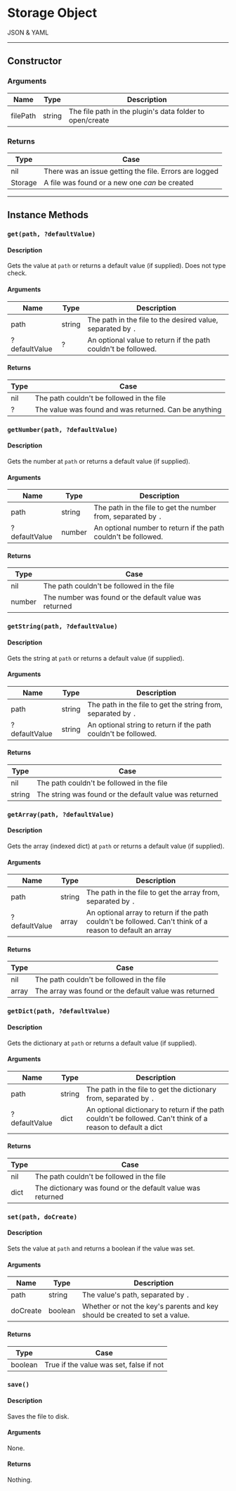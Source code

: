 # Storage Object

JSON & YAML

---

## Constructor

### Arguments

| Name | Type | Description |
|------|------|-------------|
| filePath | string | The file path in the plugin's data folder to open/create |

### Returns

| Type | Case |
|------|------|
| nil  | There was an issue getting the file. Errors are logged |
| Storage | A file was found or a new one *can* be created |

---

## Instance Methods

### ``get(path, ?defaultValue)``

#### Description

Gets the value at ``path`` or returns a default value (if supplied).
Does not type check.

#### Arguments

| Name | Type | Description |
|------|------|-------------|
| path | string | The path in the file to the desired value, separated by ``.`` |
| ?defaultValue | ? | An optional value to return if the path couldn't be followed. |

#### Returns

| Type | Case |
|------|------|
| nil  | The path couldn't be followed in the file |
| ?    | The value was found and was returned. Can be anything |


### ``getNumber(path, ?defaultValue)``

#### Description

Gets the number at ``path`` or returns a default value (if supplied).

#### Arguments

| Name | Type | Description |
|------|------|-------------|
| path | string | The path in the file to get the number from, separated by ``.`` |
| ?defaultValue | number | An optional number to return if the path couldn't be followed. |

#### Returns

| Type | Case |
|------|------|
| nil  | The path couldn't be followed in the file |
| number | The number was found or the default value was returned |


### ``getString(path, ?defaultValue)``

#### Description

Gets the string at ``path`` or returns a default value (if supplied).

#### Arguments

| Name | Type | Description |
|------|------|-------------|
| path | string | The path in the file to get the string from, separated by ``.`` |
| ?defaultValue | string | An optional string to return if the path couldn't be followed. |

#### Returns

| Type | Case |
|------|------|
| nil  | The path couldn't be followed in the file |
| string | The string was found or the default value was returned |


### ``getArray(path, ?defaultValue)``

#### Description

Gets the array (indexed dict) at ``path`` or returns a default value (if supplied).

#### Arguments

| Name | Type | Description |
|------|------|-------------|
| path | string | The path in the file to get the array from, separated by ``.`` |
| ?defaultValue | array | An optional array to return if the path couldn't be followed. Can't think of a reason to default an array |

#### Returns

| Type | Case |
|------|------|
| nil  | The path couldn't be followed in the file |
| array | The array was found or the default value was returned |


### ``getDict(path, ?defaultValue)``

#### Description

Gets the dictionary at ``path`` or returns a default value (if supplied).

#### Arguments

| Name | Type | Description |
|------|------|-------------|
| path | string | The path in the file to get the dictionary from, separated by ``.`` |
| ?defaultValue | dict | An optional dictionary to return if the path couldn't be followed. Can't think of a reason to default a dict |

#### Returns

| Type | Case |
|------|------|
| nil  | The path couldn't be followed in the file |
| dict | The dictionary was found or the default value was returned |


### ``set(path, doCreate)``

#### Description

Sets the value at ``path`` and returns a boolean if the value was set.

#### Arguments

| Name | Type | Description |
|------|------|-------------|
| path | string | The value's path, separated by ``.`` |
| doCreate | boolean | Whether or not the key's parents and key should be created to set a value. |

#### Returns

| Type | Case |
|------|------|
| boolean  | True if the value was set, false if not |


### ``save()``

#### Description

Saves the file to disk.

#### Arguments

None.

#### Returns

Nothing.
